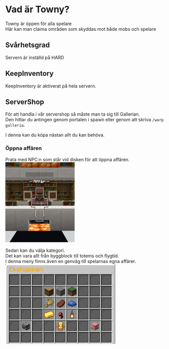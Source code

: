 # Vad är Towny?
Towny är öppen för alla spelare  
Här kan man claima områden som skyddas mot både mobs och spelare  

## Svårhetsgrad
Servern är inställd på HARD

## KeepInventory
KeepInventory är aktiverat på hela servern.

## ServerShop
För att handla i vår servershop så måste man ta sig till Gallerian.  
Den hittar du antingen genom portalen i spawn eller genom att skriva `/warp galleria`.  

I denna kan du köpa nästan allt du kan behöva.  

### Öppna affären
Prata med NPC:n som står vid disken för att öppna affären.  
<img src="../.vuepress/public/images/servershop/Servershop.png" 
     height="250" />

Sedan kan du välja kategori.  
Det kan vara allt från byggblock till totems och flygtid.  
I denna meny finns även en genväg till spelarnas egna affärer.  
<img src="../.vuepress/public/images/servershop/kategorier.png" 
     height="250" />
